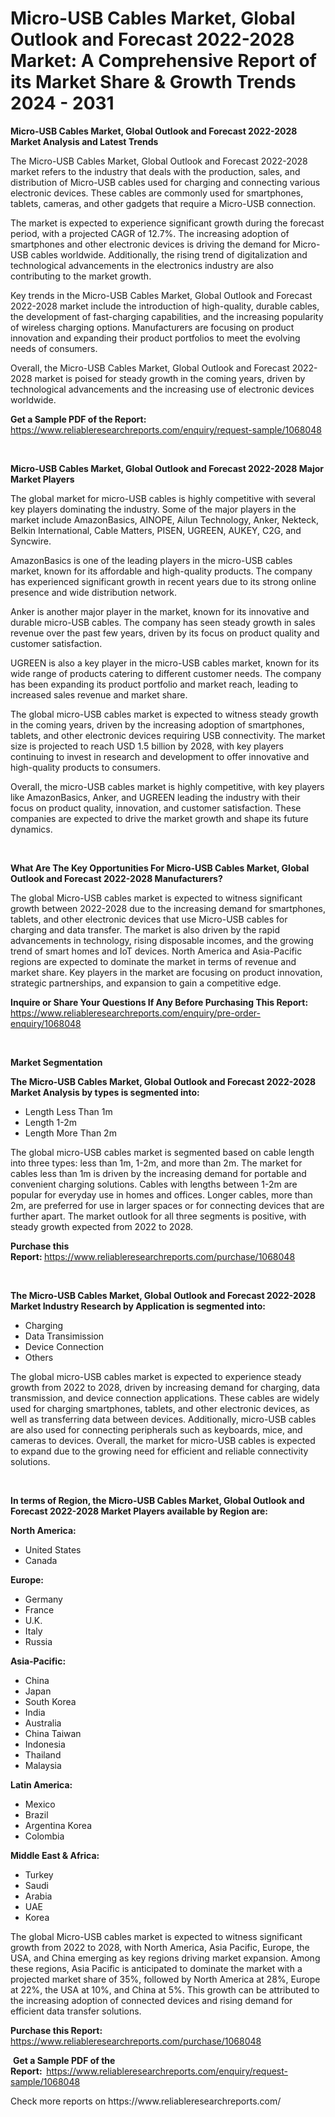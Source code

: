 <p><h1>Micro-USB Cables Market, Global Outlook and Forecast 2022-2028 Market: A Comprehensive Report of its Market Share & Growth Trends 2024 - 2031</h1></p><p><strong>Micro-USB Cables Market, Global Outlook and Forecast 2022-2028 Market Analysis and Latest Trends</strong></p>
<p><p>The Micro-USB Cables Market, Global Outlook and Forecast 2022-2028 market refers to the industry that deals with the production, sales, and distribution of Micro-USB cables used for charging and connecting various electronic devices. These cables are commonly used for smartphones, tablets, cameras, and other gadgets that require a Micro-USB connection.</p><p>The market is expected to experience significant growth during the forecast period, with a projected CAGR of 12.7%. The increasing adoption of smartphones and other electronic devices is driving the demand for Micro-USB cables worldwide. Additionally, the rising trend of digitalization and technological advancements in the electronics industry are also contributing to the market growth.</p><p>Key trends in the Micro-USB Cables Market, Global Outlook and Forecast 2022-2028 market include the introduction of high-quality, durable cables, the development of fast-charging capabilities, and the increasing popularity of wireless charging options. Manufacturers are focusing on product innovation and expanding their product portfolios to meet the evolving needs of consumers.</p><p>Overall, the Micro-USB Cables Market, Global Outlook and Forecast 2022-2028 market is poised for steady growth in the coming years, driven by technological advancements and the increasing use of electronic devices worldwide.</p></p>
<p><strong>Get a Sample PDF of the Report:&nbsp;</strong> <a href="https://www.reliableresearchreports.com/enquiry/request-sample/1068048">https://www.reliableresearchreports.com/enquiry/request-sample/1068048</a></p>
<p>&nbsp;</p>
<p><strong>Micro-USB Cables Market, Global Outlook and Forecast 2022-2028 Major Market Players</strong></p>
<p><p>The global market for micro-USB cables is highly competitive with several key players dominating the industry. Some of the major players in the market include AmazonBasics, AINOPE, Ailun Technology, Anker, Nekteck, Belkin International, Cable Matters, PISEN, UGREEN, AUKEY, C2G, and Syncwire.</p><p>AmazonBasics is one of the leading players in the micro-USB cables market, known for its affordable and high-quality products. The company has experienced significant growth in recent years due to its strong online presence and wide distribution network.</p><p>Anker is another major player in the market, known for its innovative and durable micro-USB cables. The company has seen steady growth in sales revenue over the past few years, driven by its focus on product quality and customer satisfaction.</p><p>UGREEN is also a key player in the micro-USB cables market, known for its wide range of products catering to different customer needs. The company has been expanding its product portfolio and market reach, leading to increased sales revenue and market share.</p><p>The global micro-USB cables market is expected to witness steady growth in the coming years, driven by the increasing adoption of smartphones, tablets, and other electronic devices requiring USB connectivity. The market size is projected to reach USD 1.5 billion by 2028, with key players continuing to invest in research and development to offer innovative and high-quality products to consumers.</p><p>Overall, the micro-USB cables market is highly competitive, with key players like AmazonBasics, Anker, and UGREEN leading the industry with their focus on product quality, innovation, and customer satisfaction. These companies are expected to drive the market growth and shape its future dynamics.</p></p>
<p>&nbsp;</p>
<p><strong>What Are The Key Opportunities For Micro-USB Cables Market, Global Outlook and Forecast 2022-2028 Manufacturers?</strong></p>
<p><p>The global Micro-USB cables market is expected to witness significant growth between 2022-2028 due to the increasing demand for smartphones, tablets, and other electronic devices that use Micro-USB cables for charging and data transfer. The market is also driven by the rapid advancements in technology, rising disposable incomes, and the growing trend of smart homes and IoT devices. North America and Asia-Pacific regions are expected to dominate the market in terms of revenue and market share. Key players in the market are focusing on product innovation, strategic partnerships, and expansion to gain a competitive edge.</p></p>
<p><strong>Inquire or Share Your Questions If Any Before Purchasing This Report:</strong> <a href="https://www.reliableresearchreports.com/enquiry/pre-order-enquiry/1068048">https://www.reliableresearchreports.com/enquiry/pre-order-enquiry/1068048</a></p>
<p>&nbsp;</p>
<p><strong>Market Segmentation</strong></p>
<p><strong>The Micro-USB Cables Market, Global Outlook and Forecast 2022-2028 Market Analysis by types is segmented into:</strong></p>
<p><ul><li>Length Less Than 1m</li><li>Length 1-2m</li><li>Length More Than 2m</li></ul></p>
<p><p>The global micro-USB cables market is segmented based on cable length into three types: less than 1m, 1-2m, and more than 2m. The market for cables less than 1m is driven by the increasing demand for portable and convenient charging solutions. Cables with lengths between 1-2m are popular for everyday use in homes and offices. Longer cables, more than 2m, are preferred for use in larger spaces or for connecting devices that are further apart. The market outlook for all three segments is positive, with steady growth expected from 2022 to 2028.</p></p>
<p><strong>Purchase this Report:&nbsp;</strong><a href="https://www.reliableresearchreports.com/purchase/1068048">https://www.reliableresearchreports.com/purchase/1068048</a></p>
<p>&nbsp;</p>
<p><strong>The Micro-USB Cables Market, Global Outlook and Forecast 2022-2028 Market Industry Research by Application is segmented into:</strong></p>
<p><ul><li>Charging</li><li>Data Transimission</li><li>Device Connection</li><li>Others</li></ul></p>
<p><p>The global micro-USB cables market is expected to experience steady growth from 2022 to 2028, driven by increasing demand for charging, data transmission, and device connection applications. These cables are widely used for charging smartphones, tablets, and other electronic devices, as well as transferring data between devices. Additionally, micro-USB cables are also used for connecting peripherals such as keyboards, mice, and cameras to devices. Overall, the market for micro-USB cables is expected to expand due to the growing need for efficient and reliable connectivity solutions.</p></p>
<p>&nbsp;</p>
<p><strong>In terms of Region, the Micro-USB Cables Market, Global Outlook and Forecast 2022-2028 Market Players available by Region are:</strong></p>
<p>
    <p> <strong> North America: </strong>
        <ul>
            <li>United States</li>
            <li>Canada</li>
        </ul>
        </p> 
    <p> <strong> Europe: </strong>
        <ul>
            <li>Germany</li>
            <li>France</li>
            <li>U.K.</li>
            <li>Italy</li>
            <li>Russia</li>
        </ul>
        </p> 
    <p> <strong> Asia-Pacific: </strong>
        <ul>
            <li>China</li>
            <li>Japan</li>
            <li>South Korea</li>
            <li>India</li>
            <li>Australia</li>
            <li>China Taiwan</li>
            <li>Indonesia</li>
            <li>Thailand</li>
            <li>Malaysia</li>
        </ul>
        </p> 
    <p> <strong> Latin America: </strong>
        <ul>
            <li>Mexico</li>
            <li>Brazil</li>
            <li>Argentina Korea</li>
            <li>Colombia</li>
        </ul>
        </p> 
    <p> <strong> Middle East & Africa: </strong>
        <ul>
            <li>Turkey</li>
            <li>Saudi</li>
            <li>Arabia</li>
            <li>UAE</li>
            <li>Korea</li>
        </ul>
    </p>
    </p>
<p><p>The global Micro-USB cables market is expected to witness significant growth from 2022 to 2028, with North America, Asia Pacific, Europe, the USA, and China emerging as key regions driving market expansion. Among these regions, Asia Pacific is anticipated to dominate the market with a projected market share of 35%, followed by North America at 28%, Europe at 22%, the USA at 10%, and China at 5%. This growth can be attributed to the increasing adoption of connected devices and rising demand for efficient data transfer solutions.</p></p>
<p><strong>Purchase this Report: </strong><a href="https://www.reliableresearchreports.com/purchase/1068048">https://www.reliableresearchreports.com/purchase/1068048</a></p>
<p>&nbsp;<strong>Get a Sample PDF of the Report:&nbsp;&nbsp;</strong><a href="https://www.reliableresearchreports.com/enquiry/request-sample/1068048">https://www.reliableresearchreports.com/enquiry/request-sample/1068048</a></p>
<p><strong></strong></p>
<p>Check more reports on https://www.reliableresearchreports.com/</p>